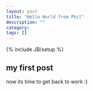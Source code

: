 ```yaml
---
layout: post
title: "Hello World from Phil"
description: ""
category: 
tags: []
---
```

{% include JB/setup %}

## my first post
now its time to get back to work :)

